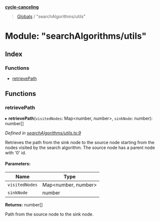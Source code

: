 **[cycle-canceling](../README.md)**

> [Globals](../globals.md) / "searchAlgorithms/utils"

# Module: "searchAlgorithms/utils"

## Index

### Functions

* [retrievePath](_searchalgorithms_utils_.md#retrievepath)

## Functions

### retrievePath

▸ **retrievePath**(`visitedNodes`: Map\<number, number>, `sinkNode`: number): number[]

*Defined in [searchAlgorithms/utils.ts:9](https://github.com/cedoor/cycle-canceling/blob/639af49/src/searchAlgorithms/utils.ts#L9)*

Retrieves the path from the sink node to the source node
starting from the nodes visited by the search algorithm.
The source node has a parent node with '0' id.

#### Parameters:

Name | Type |
------ | ------ |
`visitedNodes` | Map\<number, number> |
`sinkNode` | number |

**Returns:** number[]

Path from the source node to the sink node.
